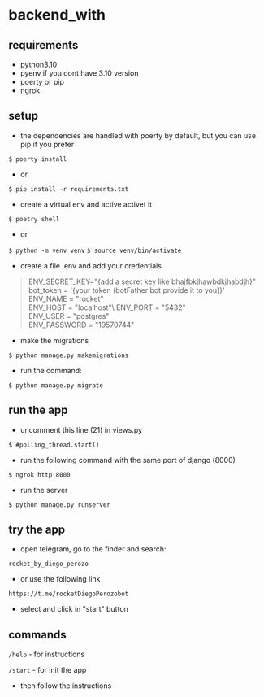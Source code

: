 # backend_with

## requirements

- python3.10
- pyenv if you dont have 3.10 version
- poerty or pip
- ngrok


## setup

- the dependencies are handled with poerty by default, but you can use pip if you prefer

`$ poerty install`

- or 

`$ pip install -r requirements.txt`

- create a virtual env and active activet it

`$ poetry shell`

- or

`$ python -m venv venv`
`$ source venv/bin/activate`

- create a file .env and add your credentials 

>ENV_SECRET_KEY="{add a secret key like bhajfbkjhawbdkjhabdjh}"\
bot_token = '{your token (botFather bot provide it to you)}'\
ENV_NAME = "rocket"\
ENV_HOST = "localhost"\ 
ENV_PORT = "5432"\
ENV_USER = "postgres"\
ENV_PASSWORD = "19570744"

- make the migrations 

`$ python manage.py makemigrations`

- run the command:

`$ python manage.py migrate`

## run the app

- uncomment this line (21) in views.py

`$ #polling_thread.start()`

- run the following command with the same port of django (8000)

`$ ngrok http 8000`

- run the server

`$ python manage.py runserver`

## try the app

- open telegram, go to the finder and search:

`rocket_by_diego_perozo`

- or use the following link

`https://t.me/rocketDiegoPerozobot`

- select and click in "start" button

## commands

`/help` - for instructions

`/start` - for init the app

- then follow the instructions


